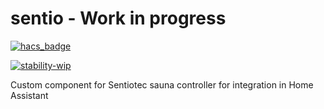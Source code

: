 # sentio - Work in progress
[![hacs_badge](https://img.shields.io/badge/HACS-Custom-orange.svg?style=for-the-badge)](https://github.com/custom-components/hacs)

[![stability-wip](https://img.shields.io/badge/stability-work_in_progress-orange.svg?style=for-the-badge)](https://github.com/custom-components/hacs)

Custom component for Sentiotec sauna controller for integration in  Home Assistant
